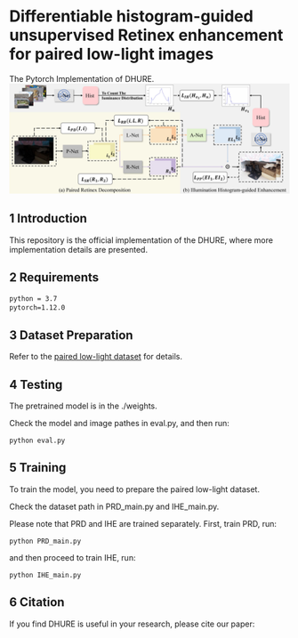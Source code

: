 # Differentiable histogram-guided unsupervised Retinex enhancement for paired low-light images
The Pytorch Implementation of DHURE.
![image](images/DHURE_network_image.jpg)

## 1 Introduction

This repository is the official implementation of the DHURE, where more implementation details are presented.

## 2 Requirements

```
python = 3.7
pytorch=1.12.0
```

## 3 Dataset Preparation

Refer to the [paired low-light dataset](https://drive.google.com/file/d/1gM3QeNDOCzx0m1gpOoQD1TnGv1BELy08/view) for details.

## 4 Testing

The pretrained model is in the ./weights.

Check the model and image pathes in eval.py, and then run:

```
python eval.py
```

## 5 Training

To train the model, you need to prepare the paired low-light dataset.

Check the dataset path in PRD_main.py and IHE_main.py.

Please note that PRD and IHE are trained separately. First, train PRD, run:
```
python PRD_main.py
```

and then proceed to train IHE, run:
```
python IHE_main.py
```

## 6 Citation

If you find DHURE is useful in your research, please cite our paper:
